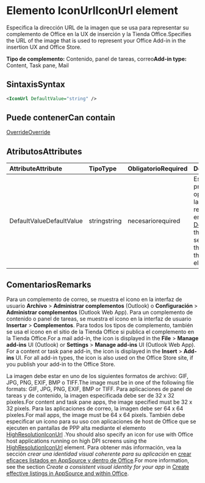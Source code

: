 # <a name="iconurl-element"></a><span data-ttu-id="f811b-101">Elemento IconUrl</span><span class="sxs-lookup"><span data-stu-id="f811b-101">IconUrl element</span></span>

<span data-ttu-id="f811b-102">Especifica la dirección URL de la imagen que se usa para representar su complemento de Office en la UX de inserción y la Tienda Office.</span><span class="sxs-lookup"><span data-stu-id="f811b-102">Specifies the URL of the image that is used to represent your Office Add-in in the insertion UX and Office Store.</span></span>

<span data-ttu-id="f811b-103">**Tipo de complemento:** Contenido, panel de tareas, correo</span><span class="sxs-lookup"><span data-stu-id="f811b-103">**Add-in type:** Content, Task pane, Mail</span></span>

## <a name="syntax"></a><span data-ttu-id="f811b-104">Sintaxis</span><span class="sxs-lookup"><span data-stu-id="f811b-104">Syntax</span></span>

```XML
<IconUrl DefaultValue="string" />
```

## <a name="can-contain"></a><span data-ttu-id="f811b-105">Puede contener</span><span class="sxs-lookup"><span data-stu-id="f811b-105">Can contain</span></span>

[<span data-ttu-id="f811b-106">Override</span><span class="sxs-lookup"><span data-stu-id="f811b-106">Override</span></span>](override.md)

## <a name="attributes"></a><span data-ttu-id="f811b-107">Atributos</span><span class="sxs-lookup"><span data-stu-id="f811b-107">Attributes</span></span>

|<span data-ttu-id="f811b-108">**Attribute**</span><span class="sxs-lookup"><span data-stu-id="f811b-108">**Attribute**</span></span>|<span data-ttu-id="f811b-109">**Tipo**</span><span class="sxs-lookup"><span data-stu-id="f811b-109">**Type**</span></span>|<span data-ttu-id="f811b-110">**Obligatorio**</span><span class="sxs-lookup"><span data-stu-id="f811b-110">**Required**</span></span>|<span data-ttu-id="f811b-111">**Descripción**</span><span class="sxs-lookup"><span data-stu-id="f811b-111">**Description**</span></span>|
|:-----|:-----|:-----|:-----|
|<span data-ttu-id="f811b-112">DefaultValue</span><span class="sxs-lookup"><span data-stu-id="f811b-112">DefaultValue</span></span>|<span data-ttu-id="f811b-113">string</span><span class="sxs-lookup"><span data-stu-id="f811b-113">string</span></span>|<span data-ttu-id="f811b-114">necesario</span><span class="sxs-lookup"><span data-stu-id="f811b-114">required</span></span>|<span data-ttu-id="f811b-115">Especifica el valor predeterminado de esta opción, expresado para la configuración regional especificada en el elemento [DefaultLocale](defaultlocale.md).</span><span class="sxs-lookup"><span data-stu-id="f811b-115">Specifies the default value for this setting, expressed for the locale specified in the [DefaultLocale](defaultlocale.md) element.</span></span>|

## <a name="remarks"></a><span data-ttu-id="f811b-116">Comentarios</span><span class="sxs-lookup"><span data-stu-id="f811b-116">Remarks</span></span>

<span data-ttu-id="f811b-p101">Para un complemento de correo, se muestra el icono en la interfaz de usuario **Archivo**  >  **Administrar complementos** (Outlook) o **Configuración**  >  **Administrar complementos** (Outlook Web App). Para un complemento de contenido o panel de tareas, se muestra el icono en la interfaz de usuario **Insertar**  >  **Complementos**. Para todos los tipos de complemento, también se usa el icono en el sitio de la Tienda Office si publica el complemento en la Tienda Office.</span><span class="sxs-lookup"><span data-stu-id="f811b-p101">For a mail add-in, the icon is displayed in the  **File** > **Manage add-ins** UI (Outlook) or **Settings** > **Manage add-ins** UI (Outlook Web App). For a content or task pane add-in, the icon is displayed in the **Insert** > **Add-ins** UI. For all add-in types, the icon is also used on the Office Store site, if you publish your add-in to the Office Store.</span></span>

<span data-ttu-id="f811b-120">La imagen debe estar en uno de los siguientes formatos de archivo: GIF, JPG, PNG, EXIF, BMP o TIFF.</span><span class="sxs-lookup"><span data-stu-id="f811b-120">The image must be in one of the following file formats: GIF, JPG, PNG, EXIF, BMP or TIFF.</span></span> <span data-ttu-id="f811b-121">Para aplicaciones de panel de tareas y de contenido, la imagen especificada debe ser de 32 x 32 píxeles.</span><span class="sxs-lookup"><span data-stu-id="f811b-121">For content and task pane apps, the image specified must be 32 x 32 pixels.</span></span> <span data-ttu-id="f811b-122">Para las aplicaciones de correo, la imagen debe ser 64 x 64 píxeles.</span><span class="sxs-lookup"><span data-stu-id="f811b-122">For mail apps, the image must be 64 x 64 pixels.</span></span> <span data-ttu-id="f811b-123">También debe especificar un icono para su uso con aplicaciones de host de Office que se ejecuten en pantallas de PPP alta mediante el elemento [HighResolutionIconUrl](highresolutioniconurl.md) .</span><span class="sxs-lookup"><span data-stu-id="f811b-123">You should also specify an icon for use with Office host applications running on high DPI screens using the [HighResolutionIconUrl](highresolutioniconurl.md) element.</span></span> <span data-ttu-id="f811b-124">Para obtener más información, vea la sección _crear una identidad visual coherente para su aplicación_ en [crear eficaces listados en AppSource y dentro de Office](https://docs.microsoft.com/office/dev/store/create-effective-office-store-listings#create-a-consistent-visual-identity).</span><span class="sxs-lookup"><span data-stu-id="f811b-124">For more information, see the section _Create a consistent visual identity for your app_ in [Create effective listings in AppSource and within Office](https://docs.microsoft.com/office/dev/store/create-effective-office-store-listings#create-a-consistent-visual-identity).</span></span>
